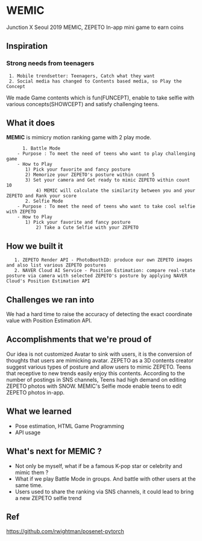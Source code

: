 # WEMIC
Junction X Seoul 2019
MEMIC, ZEPETO In-app mini game to earn coins

## Inspiration
### Strong needs from teenagers
     1. Mobile trendsetter: Teenagers, Catch what they want
     2. Social media has changed to Contents based media, so Play the Concept
We made Game contents which is fun(FUNCEPT), enable to take selfie with various concepts(SHOWCEPT) and satisfy challenging teens.

## What it does
**MEMIC** is mimicry motion ranking game with 2 play mode.

```
      1. Battle Mode
	- Purpose : To meet the need of teens who want to play challenging game
	- How to Play
	   1) Pick your favorite and fancy posture
	   2) Memorize your ZEPETO's posture within count 5 
	   3) Set your camera and Get ready to mimic ZEPETO within count 10
           4) MEMIC will calculate the similarity between you and your ZEPETO and Rank your score
       2. Selfie Mode
	- Purpose : To meet the need of teens who want to take cool selfie with ZEPETO
	- How to Play
	   1) Pick your favorite and fancy posture
           2) Take a Cute Selfie with your ZEPETO
```	   


## How we built it
       1. ZEPETO Render API - PhotoBoothID: produce our own ZEPETO images and also list various ZEPETO postures
       2. NAVER Cloud AI Service - Position Estimation: compare real-state posture via camera with selected ZEPETO's posture by applying NAVER Cloud's Position Estimation API

## Challenges we ran into
We had a hard time to raise the accuracy of detecting the exact coordinate value with Position Estimation API.  

## Accomplishments that we're proud of
Our idea is not customized Avatar to sink with users, it is the conversion of thoughts that users are mimicking avatar. ZEPETO as a 3D contents creator suggest various types of posture and allow users to mimic ZEPETO. Teens that receptive to new trends easily enjoy this contents. 
According to the number of postings in SNS channels, Teens had high demand on editing ZEPETO photos with SNOW. MEMIC's Selfie mode enable teens to edit ZEPETO photos in-app.

## What we learned
- Pose estimation, HTML Game Programming 
- API usage

## What's next for MEMIC ?
- Not only be myself, what if be a famous K-pop star or celebrity and mimic them ? 
- What if we play Battle Mode in groups. And battle with other users at the same time.
- Users used to share the ranking via SNS channels, it could lead to bring a new ZEPETO selfie trend

## Ref
https://github.com/rwightman/posenet-pytorch


